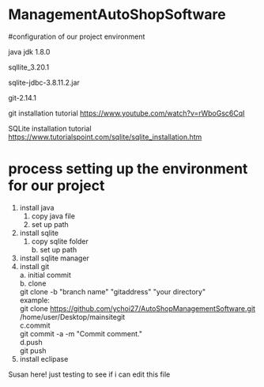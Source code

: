 # ManagementAutoShopSoftware
#configuration of our project environment

java jdk 1.8.0

sqllite_3.20.1

sqlite-jdbc-3.8.11.2.jar

git-2.14.1



git installation tutorial
https://www.youtube.com/watch?v=rWboGsc6CqI

SQLite installation tutorial
https://www.tutorialspoint.com/sqlite/sqlite_installation.htm



# process setting up the environment for our project

1. install java
    1. copy java file
    2. set up path<br />
2. install sqlite<br />
    1. copy sqlite folder<br />
    b. set up path<br />
3. install sqlite manager<br />
4. install git<br />
    a. initial commit<br />
    b. clone<br />
        git clone -b "branch name" "gitaddress" "your directory"<br />
        example:<br />
        git clone https://github.com/ychoi27/AutoShopManagementSoftware.git /home/user/Desktop/mainsitegit<br />
    c.commit<br />
        git commit -a -m "Commit comment."<br />
    d.push<br />
        git push<br />
5. install eclipase<br />



Susan here! just testing to see if i can edit this file
  
